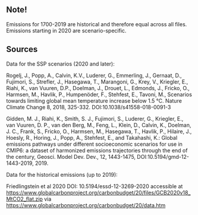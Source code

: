 ## Note!
Emissions for 1700-2019 are historical and therefore equal across all files.
Emissions starting in 2020 are scenario-specific.


## Sources
Data for the SSP scenarios (2020 and later):

Rogelj, J., Popp, A., Calvin, K.V., Luderer, G., Emmerling, J., Gernaat, D., Fujimori, S., Strefler, J., Hasegawa, T., Marangoni, G., Krey, V., Kriegler, E., Riahi, K., van Vuuren, D.P., Doelman, J., Drouet, L., Edmonds, J., Fricko, O., Harmsen, M., Havlik, P., Humpenöder, F., Stehfest, E., Tavoni, M., Scenarios towards limiting global mean temperature increase below 1.5 °C. Nature Climate Change 8, 2018, 325-332.
DOI:10.1038/s41558-018-0091-3

Gidden, M. J., Riahi, K., Smith, S. J., Fujimori, S., Luderer, G., Kriegler, E., van Vuuren, D. P., van den Berg, M., Feng, L., Klein, D., Calvin, K., Doelman, J. C., Frank, S., Fricko, O., Harmsen, M., Hasegawa, T., Havlik, P., Hilaire, J., Hoesly, R., Horing, J., Popp, A., Stehfest, E., and Takahashi, K.: Global emissions pathways under different socioeconomic scenarios for use in CMIP6: a dataset of harmonized emissions trajectories through the end of the century, Geosci. Model Dev. Dev., 12, 1443-1475,
DOI:10.5194/gmd-12-1443-2019, 2019. 


Data for the historical emissions (up to 2019):

Friedlingstein et al 2020
DOI: 10.5194/essd-12-3269-2020
accessible at https://www.globalcarbonproject.org/carbonbudget/20/files/GCB2020v18_MtCO2_flat.zip
via https://www.globalcarbonproject.org/carbonbudget/20/data.htm
